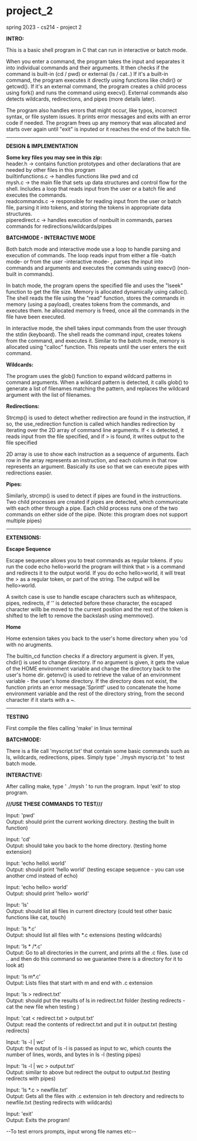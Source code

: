 # project_2
spring 2023 - cs214 - project 2


**INTRO:** 

This is a basic shell program in C that can run in interactive or batch mode. 

When you enter a command, the program takes the input and separates it into individual commands and their arguments. It then checks if the command is built-in (cd / pwd) or external (ls / cat..)  If it's a built-in command, the program executes it directly using functions like chdir() or getcwd(). If it's an external command, the program creates a child process using fork() and runs the command using execv(). External commands also detects wildcards, redirections, and pipes (more details later).

The program also handles errors that might occur, like typos, incorrect syntax, or file system issues. It prints error messages and exits with an error code if needed. The program frees up any memory that was allocated and starts over again until "exit" is inputed or it reaches the end of the batch file.

<hr>

**DESIGN & IMPLEMENTATION**

**Some key files you may see in this zip:** </br>
header.h -> contains function prototypes and other declarations that are needed by other files in this program  </br>
builtinfunctions.c -> handles functions like pwd and cd </br>
mysh.c -> the main file that sets up data structures and control flow for the shell. Includes a loop that reads input from the user or a batch file and executes the commands.  </br>
readcommands.c -> responsible for reading input from the user or batch file, parsing it into tokens, and storing the tokens in appropriate data structures. </br>
piperedirect.c -> handles execution of nonbuilt in commands, parses commands for redirections/wildcards/pipes </br>


**BATCHMODE - INTERACTIVE MODE**

Both batch mode and interactive mode use a loop to handle parsing and execution of commands. The loop reads input from either a file -batch mode- or from the user -interactive mode- , parses the input into commands and arguments and executes the commands using execv() (non-built in commands).

In batch mode, the program opens the specified file and uses the "lseek" function to get the file size. Memory is allocated dynamically using calloc(). The shell reads the file using the "read" function, stores the commands in memory (using a payload), creates tokens from the commands, and executes them. he allocated memory is freed, once all the commands in the file have been executed.

In interactive mode, the shell takes input commands from the user through the stdin (keyboard). The shell reads the command input, creates tokens from the command, and executes it. Similar to the batch mode, memory is allocated using "calloc" function. This repeats until the user enters the exit command.


**Wildcards:**

The program uses the glob() function to expand wildcard patterns in command arguments. When a wildcard pattern is detected, it calls glob() to generate a list of filenames matching the pattern, and replaces the wildcard argument with the list of filenames.


**Redirections:**

Strcmp() is used to detect whether redirection are found in the instruction, if so, the use_redirection function is called which handles redirection by iterating over the 2D array of command line arguments. If < is detected, it reads input from the file specified, and if > is found, it writes output to the file specified

2D array is use to show each instruction as a sequence of arguments. Each row in the array represents an instruction, and each column in that row represents an argument. Basically its use so that we can execute pipes with redirections easier.

**Pipes:**

Similarly, strcmp() is used to detect if pipes are found in the instructions. Two child processes are created if pipes are detected, which communicate with each other through a pipe. Each child process runs one of the two commands on either side of the pipe. (Note: this program does not support multiple pipes)

<hr> 

**EXTENSIONS:**

**Escape Sequence** 

Escape sequence allows you to treat commands as regular tokens. if you run the code echo hello>world the program will think that > is a command and redirects it to the output world. If you do echo hello\>world, it will treat the > as a regular token, or part of the string. The output will be hello>world.

A switch case is use to handle escape characters such as whitespace, pipes, redirects, if '\' is detected before these character, the escaped character willb be moved to the current position and the rest of the token is shifted to the left to remove the backslash using memmove().

**Home**

Home extension  takes you back to the user's home directory when you 'cd with no arugments.

The builtin_cd function checks if a directory argument is given. If yes, chdir() is used to change directory. If no argument is given, it gets the value of the HOME environment variable and change the directory back to the user's home dir. getenv() is used to retrieve the value of an environment variable - the user's home directory. If the directory does not exist, the function prints an error message.'Sprintf' used to concatenate the home environment variable and the rest of the directory string, from the second character if it starts with a ~. 


<hr>

**TESTING**

First compile the files calling 'make' in linux terminal

**BATCHMODE:**

There is a file call 'myscript.txt' that contain some basic commands such as ls, wildcards, redirections, pipes. Simply type ' ./mysh myscrip.txt ' to test batch mode.


**INTERACTIVE:**

After calling make, type ' ./mysh ' to run the program. Input 'exit' to stop program.

**///USE THESE COMMANDS TO TEST///** <br />

Input: 'pwd' 
<br>Output: should print the current working directory. (testing the built in function)

Input: 'cd' 
<br>Output: should take you back to the home directory. (testing home extension)

Input: 'echo hello\ world' 
<br>Output: should print 'hello world' (testing escape sequence - you can use another cmd instead of echo)

Input: 'echo hello\> world' 
<br>Output: should print 'hello> world'

Input: 'ls' 
<br>Output: should list all files in current directory (could test other basic functions like cat, touch)

Input: 'ls *.c'
<br>Output: should list all files with *.c extensions (testing wildcards)

Input: 'ls * /*.c' 
<br>Output: Go to all directories in the current, and prints all the .c files. (use cd .. and then do this command so we guarantee there is a directory for it to look at)

Input: 'ls m*.c'
<br>Output: Lists files that start with m and end with .c extension

Input: 'ls > redirect.txt'
<br>Output: should put the results of ls in redirect.txt folder (testing redirects -cat the new file when testing )

Input: 'cat < redirect.txt > output.txt'
<br>Output: read the contents of redirect.txt and put it in output.txt (testing redirects)

Input: 'ls -l | wc'
<br>Output: the output of ls -l is passed as input to wc, which counts the number of lines, words, and bytes in ls -l (testing pipes)

Input: 'ls -l | wc > output.txt'
<br>Output: similar to above but redirect the output to output.txt (testing redirects with pipes)

Input: 'ls *.c > newfile.txt'
<br>Output: Gets all the files with .c extension in teh directory and redirects to newfile.txt (testing redirects with wildcards)



Input: 'exit'
<br>Output: Exits the program!


--To test errors prompts, input wrong file names etc--





